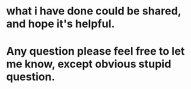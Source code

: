 # what i have done could be shared, and hope it's helpful.

# Any question please feel free to let me know, except obvious stupid question.

